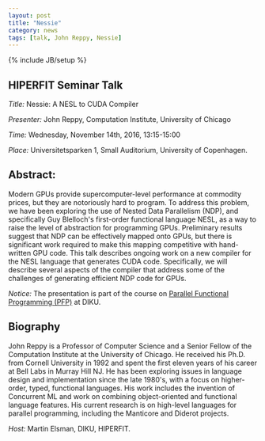 ```yaml
---
layout: post
title: "Nessie"
category: news
tags: [talk, John Reppy, Nessie]
---
```

{% include JB/setup %}

## HIPERFIT Seminar Talk

_Title:_ Nessie: A NESL to CUDA Compiler

_Presenter:_ John Reppy, Computation Institute, University of Chicago

_Time:_ Wednesday, November 14th, 2016, 13:15-15:00

_Place:_ Universitetsparken 1, Small Auditorium, University of Copenhagen.

## Abstract:

Modern GPUs provide supercomputer-level performance at commodity
prices, but they are notoriously hard to program. To address this
problem, we have been exploring the use of Nested Data Parallelism
(NDP), and specifically Guy Blelloch's first-order functional language
NESL, as a way to raise the level of abstraction for programming GPUs.
Preliminary results suggest that NDP can be effectively mapped onto
GPUs, but there is significant work required to make this mapping
competitive with hand-written GPU code.  This talk describes ongoing
work on a new compiler for the NESL language that generates CUDA code.
Specifically, we will describe several aspects of the compiler that
address some of the challenges of generating efficient NDP code for
GPUs.

_Notice:_ The presentation is part of the course on [Parallel Functional Programming (PFP)](https://absalon.ku.dk/courses/2654/modules) at DIKU.

## Biography

John Reppy is a Professor of Computer Science and a Senior Fellow of
the Computation Institute at the University of Chicago. He received
his Ph.D. from Cornell University in 1992 and spent the first eleven
years of his career at Bell Labs in Murray Hill NJ. He has been
exploring issues in language design and implementation since the late
1980's, with a focus on higher-order, typed, functional languages. His
work includes the invention of Concurrent ML and work on combining
object-oriented and functional language features. His current research
is on high-level languages for parallel programming, including the
Manticore and Diderot projects.

_Host:_ Martin Elsman, DIKU, HIPERFIT.
